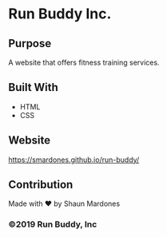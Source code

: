 # Run Buddy Inc.

## Purpose
A website that offers fitness training services.

## Built With
* HTML
* CSS

## Website

https://smardones.github.io/run-buddy/

## Contribution
Made with ❤️ by Shaun Mardones

### ©️2019 Run Buddy, Inc
